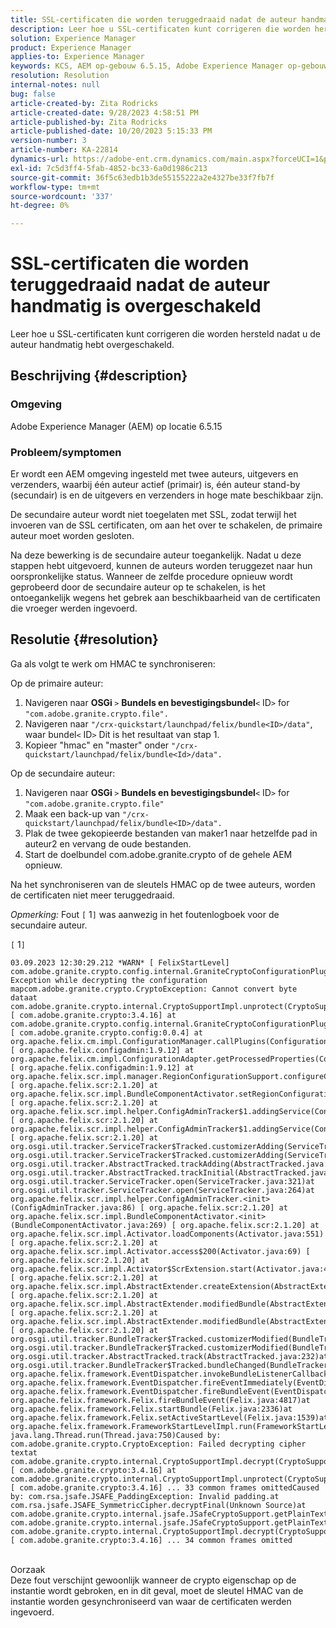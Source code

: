 ```yaml
---
title: SSL-certificaten die worden teruggedraaid nadat de auteur handmatig is overgeschakeld
description: Leer hoe u SSL-certificaten kunt corrigeren die worden hersteld nadat u de auteur handmatig hebt overgeschakeld.
solution: Experience Manager
product: Experience Manager
applies-to: Experience Manager
keywords: KCS, AEM op-gebouw 6.5.15, Adobe Experience Manager op-gebouw 6.5.15, SSL certificaten, revert, auteur, schakelaar, manueel
resolution: Resolution
internal-notes: null
bug: false
article-created-by: Zita Rodricks
article-created-date: 9/28/2023 4:58:51 PM
article-published-by: Zita Rodricks
article-published-date: 10/20/2023 5:15:33 PM
version-number: 3
article-number: KA-22814
dynamics-url: https://adobe-ent.crm.dynamics.com/main.aspx?forceUCI=1&pagetype=entityrecord&etn=knowledgearticle&id=78335a48-205e-ee11-be6f-6045bd006268
exl-id: 7c5d3ff4-5fab-4852-bc33-6a0d1986c213
source-git-commit: 36f5c63edb1b3de55155222a2e4327be33f7fb7f
workflow-type: tm+mt
source-wordcount: '337'
ht-degree: 0%

---
```


# SSL-certificaten die worden teruggedraaid nadat de auteur handmatig is overgeschakeld


Leer hoe u SSL-certificaten kunt corrigeren die worden hersteld nadat u de auteur handmatig hebt overgeschakeld.

## Beschrijving {#description}


### Omgeving

Adobe Experience Manager (AEM) op locatie 6.5.15

### Probleem/symptomen

Er wordt een AEM omgeving ingesteld met twee auteurs, uitgevers en verzenders, waarbij één auteur actief (primair) is, één auteur stand-by (secundair) is en de uitgevers en verzenders in hoge mate beschikbaar zijn.

De secundaire auteur wordt niet toegelaten met SSL, zodat terwijl het invoeren van de SSL certificaten, om aan het over te schakelen, de primaire auteur moet worden gesloten.

Na deze bewerking is de secundaire auteur toegankelijk. Nadat u deze stappen hebt uitgevoerd, kunnen de auteurs worden teruggezet naar hun oorspronkelijke status. Wanneer de zelfde procedure opnieuw wordt geprobeerd door de secundaire auteur op te schakelen, is het ontoegankelijk wegens het gebrek aan beschikbaarheid van de certificaten die vroeger werden ingevoerd.










## Resolutie {#resolution}


Ga als volgt te werk om HMAC te synchroniseren:

Op de primaire auteur:

1. Navigeren naar <b>OSGi </b>`>`  <b>Bundels en bevestigingsbundel</b>`<` ID`>`  for `"com.adobe.granite.crypto.file".`
2. Navigeren naar `"/crx-quickstart/launchpad/felix/bundle<ID>/data"`, waar bundel`<` ID`>`  Dit is het resultaat van stap 1.
3. Kopieer &quot;hmac&quot; en &quot;master&quot; onder `"/crx-quickstart/launchpad/felix/bundle<Id>/data".`


Op de secundaire auteur:

1. Navigeren naar <b>OSGi </b>`>`  <b>Bundels en bevestigingsbundel</b>`<` ID`>`  for `"com.adobe.granite.crypto.file"`
2. Maak een back-up van `"/crx-quickstart/launchpad/felix/bundle<ID>/data".`
3. Plak de twee gekopieerde bestanden van maker1 naar hetzelfde pad in auteur2 en vervang de oude bestanden.
4. Start de doelbundel com.adobe.granite.crypto of de gehele AEM opnieuw.


Na het synchroniseren van de sleutels HMAC op de twee auteurs, worden de certificaten niet meer teruggedraaid.

*Opmerking:*
Fout `[` 1`]`  was aanwezig in het foutenlogboek voor de secundaire auteur.

`[` 1`]`




```
03.09.2023 12:30:29.212 *WARN* [ FelixStartLevel]  com.adobe.granite.crypto.config.internal.GraniteCryptoConfigurationPlugin Exception while decrypting the configuration mapcom.adobe.granite.crypto.CryptoException: Cannot convert byte dataat com.adobe.granite.crypto.internal.CryptoSupportImpl.unprotect(CryptoSupportImpl.java:130) [ com.adobe.granite.crypto:3.4.16] at com.adobe.granite.crypto.config.internal.GraniteCryptoConfigurationPlugin.modifyConfiguration(GraniteCryptoConfigurationPlugin.java:57) [ com.adobe.granite.crypto.config:0.0.4] at org.apache.felix.cm.impl.ConfigurationManager.callPlugins(ConfigurationManager.java:912) [ org.apache.felix.configadmin:1.9.12] at org.apache.felix.cm.impl.ConfigurationAdapter.getProcessedProperties(ConfigurationAdapter.java:292) [ org.apache.felix.configadmin:1.9.12] at org.apache.felix.scr.impl.manager.RegionConfigurationSupport.configureComponentHolder(RegionConfigurationSupport.java:228) [ org.apache.felix.scr:2.1.20] at org.apache.felix.scr.impl.BundleComponentActivator.setRegionConfigurationSupport(BundleComponentActivator.java:785) [ org.apache.felix.scr:2.1.20] at org.apache.felix.scr.impl.helper.ConfigAdminTracker$1.addingService(ConfigAdminTracker.java:69) [ org.apache.felix.scr:2.1.20] at org.apache.felix.scr.impl.helper.ConfigAdminTracker$1.addingService(ConfigAdminTracker.java:41) [ org.apache.felix.scr:2.1.20] at org.osgi.util.tracker.ServiceTracker$Tracked.customizerAdding(ServiceTracker.java:943)at org.osgi.util.tracker.ServiceTracker$Tracked.customizerAdding(ServiceTracker.java:871)at org.osgi.util.tracker.AbstractTracked.trackAdding(AbstractTracked.java:256)at org.osgi.util.tracker.AbstractTracked.trackInitial(AbstractTracked.java:183)at org.osgi.util.tracker.ServiceTracker.open(ServiceTracker.java:321)at org.osgi.util.tracker.ServiceTracker.open(ServiceTracker.java:264)at org.apache.felix.scr.impl.helper.ConfigAdminTracker.<init>(ConfigAdminTracker.java:86) [ org.apache.felix.scr:2.1.20] at org.apache.felix.scr.impl.BundleComponentActivator.<init>(BundleComponentActivator.java:269) [ org.apache.felix.scr:2.1.20] at org.apache.felix.scr.impl.Activator.loadComponents(Activator.java:551) [ org.apache.felix.scr:2.1.20] at org.apache.felix.scr.impl.Activator.access$200(Activator.java:69) [ org.apache.felix.scr:2.1.20] at org.apache.felix.scr.impl.Activator$ScrExtension.start(Activator.java:424) [ org.apache.felix.scr:2.1.20] at org.apache.felix.scr.impl.AbstractExtender.createExtension(AbstractExtender.java:196) [ org.apache.felix.scr:2.1.20] at org.apache.felix.scr.impl.AbstractExtender.modifiedBundle(AbstractExtender.java:169) [ org.apache.felix.scr:2.1.20] at org.apache.felix.scr.impl.AbstractExtender.modifiedBundle(AbstractExtender.java:49) [ org.apache.felix.scr:2.1.20] at org.osgi.util.tracker.BundleTracker$Tracked.customizerModified(BundleTracker.java:488)at org.osgi.util.tracker.BundleTracker$Tracked.customizerModified(BundleTracker.java:420)at org.osgi.util.tracker.AbstractTracked.track(AbstractTracked.java:232)at org.osgi.util.tracker.BundleTracker$Tracked.bundleChanged(BundleTracker.java:450)at org.apache.felix.framework.EventDispatcher.invokeBundleListenerCallback(EventDispatcher.java:915)at org.apache.felix.framework.EventDispatcher.fireEventImmediately(EventDispatcher.java:834)at org.apache.felix.framework.EventDispatcher.fireBundleEvent(EventDispatcher.java:516)at org.apache.felix.framework.Felix.fireBundleEvent(Felix.java:4817)at org.apache.felix.framework.Felix.startBundle(Felix.java:2336)at org.apache.felix.framework.Felix.setActiveStartLevel(Felix.java:1539)at org.apache.felix.framework.FrameworkStartLevelImpl.run(FrameworkStartLevelImpl.java:308)at java.lang.Thread.run(Thread.java:750)Caused by: com.adobe.granite.crypto.CryptoException: Failed decrypting cipher textat com.adobe.granite.crypto.internal.CryptoSupportImpl.decrypt(CryptoSupportImpl.java:66) [ com.adobe.granite.crypto:3.4.16] at com.adobe.granite.crypto.internal.CryptoSupportImpl.unprotect(CryptoSupportImpl.java:127) [ com.adobe.granite.crypto:3.4.16] ... 33 common frames omittedCaused by: com.rsa.jsafe.JSAFE_PaddingException: Invalid padding.at com.rsa.jsafe.JSAFE_SymmetricCipher.decryptFinal(Unknown Source)at com.adobe.granite.crypto.internal.jsafe.JSafeCryptoSupport.getPlainText(JSafeCryptoSupport.java:267)at com.adobe.granite.crypto.internal.jsafe.JSafeCryptoSupport.getPlainText(JSafeCryptoSupport.java:249)at com.adobe.granite.crypto.internal.CryptoSupportImpl.decrypt(CryptoSupportImpl.java:64) [ com.adobe.granite.crypto:3.4.16] ... 34 common frames omitted
```



<br>Oorzaak<br>
Deze fout verschijnt gewoonlijk wanneer de crypto eigenschap op de instantie wordt gebroken, en in dit geval, moet de sleutel HMAC van de instantie worden gesynchroniseerd van waar de certificaten werden ingevoerd.
